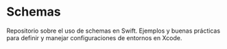 # Schemas
Repositorio sobre el uso de schemas en Swift. Ejemplos y buenas prácticas para definir y manejar configuraciones de entornos en Xcode.
